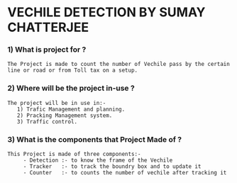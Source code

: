 # VECHILE DETECTION BY SUMAY CHATTERJEE

### 1) What is project for ?
```
The Project is made to count the number of Vechile pass by the certain line or road or from Toll tax on a setup.
```
### 2) Where will be the project in-use ?
```
The project will be in use in:-
   1) Trafic Management and planning.
   2) Pracking Management system.
   3) Traffic control.
```

### 3) What is the components that Project Made of ?
```  
This Project is made of three components:-
     - Detection :- to know the frame of the Vechile
     - Tracker   :- to track the boundry box and to update it
     - Counter   :- to counts the number of vechile after tracking it
```
     
